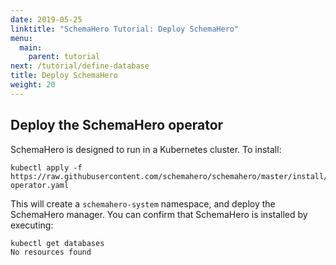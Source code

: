 ```yaml
---
date: 2019-05-25
linktitle: "SchemaHero Tutorial: Deploy SchemaHero"
menu:
  main:
    parent: tutorial
next: /tutorial/define-database
title: Deploy SchemaHero
weight: 20
---
```


## Deploy the SchemaHero operator

SchemaHero is designed to run in a Kubernetes cluster. To install:

```
kubectl apply -f https://raw.githubusercontent.com/schemahero/schemahero/master/install/schemahero/schemahero-operator.yaml
```

This will create a `schemahero-system` namespace, and deploy the SchemaHero manager. You can confirm that SchemaHero is installed by executing:

```
kubectl get databases
No resources found
```
